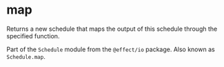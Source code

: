 # map

Returns a new schedule that maps the output of this schedule through the
specified function.

Part of the `Schedule` module from the `@effect/io` package. Also known as `Schedule.map`.
